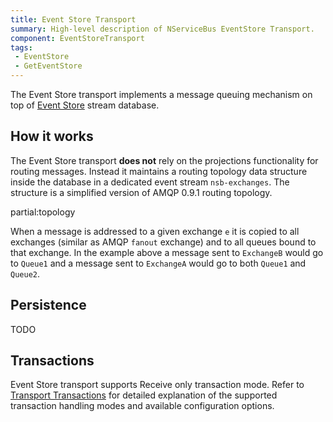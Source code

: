```yaml
---
title: Event Store Transport
summary: High-level description of NServiceBus EventStore Transport.
component: EventStoreTransport
tags:
 - EventStore
 - GetEventStore
---
```


The Event Store transport implements a message queuing mechanism on top of [Event Store](https://geteventstore.com/) stream database.


## How it works

The Event Store transport **does not** rely on the projections functionality for routing messages. Instead it maintains a routing topology data structure inside the database in a dedicated event stream `nsb-exchanges`. The structure is a simplified version of AMQP 0.9.1 routing topology. 

partial:topology

When a message is addressed to a given exchange `e` it is copied to all exchanges (similar as AMQP `fanout` exchange) and to all queues bound to that exchange. In the example above a message sent to `ExchangeB` would go to `Queue1` and a message sent to `ExchangeA` would go to both `Queue1` and `Queue2`.

## Persistence

TODO

## Transactions

Event Store transport supports Receive only transaction mode. Refer to [Transport Transactions](/nservicebus/transports/transactions.md) for detailed explanation of the supported transaction handling modes and available configuration options.
